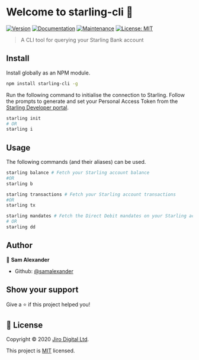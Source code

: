 # Welcome to starling-cli 👋
[![Version](https://img.shields.io/npm/v/starling-cli.svg)](https://www.npmjs.com/package/starling-cli)
[![Documentation](https://img.shields.io/badge/documentation-yes-brightgreen.svg)](https://github.com/Jiro-Digital/starling-cli#readme)
[![Maintenance](https://img.shields.io/badge/Maintained%3F-yes-green.svg)](https://github.com/Jiro-Digital/starling-cli/graphs/commit-activity)
[![License: MIT](https://img.shields.io/github/license/JiroUK/starling-cli)](https://github.com/Jiro-Digital/starling-cli/blob/master/LICENSE)

> A CLI tool for querying your Starling Bank account

## Install
Install globally as an NPM module.
```sh
npm install starling-cli -g
```
Run the following command to initialise the connection to Starling. Follow the prompts to generate and set your Personal Access Token from the [Starling Developer portal](https://developer.starlingbank.com).
```sh
starling init
# OR
starling i
```

## Usage
The following commands (and their aliases) can be used.
```sh
starling balance # Fetch your Starling account balance
#OR
starling b

starling transactions # Fetch your Starling account transactions
#OR
starling tx

starling mandates # Fetch the Direct Debit mandates on your Starling account
# OR
starling dd
```

## Author

🏢 **Sam Alexander**

* Github: [@samalexander](https://github.com/samalexander)

## Show your support

Give a ⭐️ if this project helped you!


## 📝 License

Copyright © 2020 [Jiro Digital Ltd](https://github.com/Jiro-Digital).

This project is [MIT](https://github.com/Jiro-Digital/starling-cli/blob/master/LICENSE) licensed.

